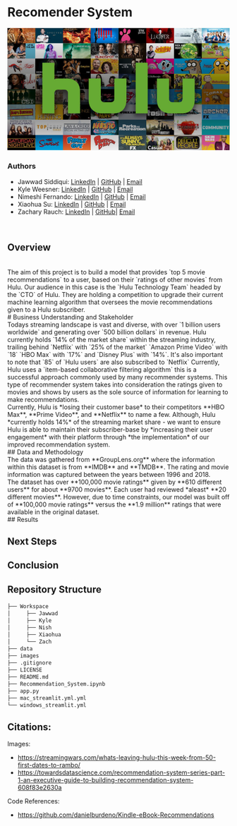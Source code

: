 # Recomender System

![img](./images/Hulu_Banner.jpeg) 
### Authors

- Jawwad Siddiqui:
[LinkedIn](https://www.linkedin.com/in/jsiddiqui85/) |
[GitHub](https://github.com/jsiddiqui85) |
[Email](jsiddiqui85@gmail.com)
- Kyle Weesner:
[LinkedIn](https://www.linkedin.com/in/kyleweesner/) |
[GitHub](https://github.com/KyleWeesner) |
[Email](weesnerkew@yahoo.com)
- Nimeshi Fernando: 
[LinkedIn](https://www.linkedin.com/in/nimeshi-fernando2019/) |
[GitHub](https://github.com/nishlikefish) |
[Email](nimeshilfernando@gmail.com)
- Xiaohua Su: 
[LinkedIn](https://www.linkedin.com/in/xiaohua-su/) |
[GitHub](https://github.com/xiaohua-su) |
[Email](xiaohuasu99@gmail.com)
- Zachary Rauch: 
[LinkedIn](https://www.linkedin.com/in/zach-rauch/) |
[GitHub](https://github.com/ZachRauch)|
[Email](zach.rauch0@gmail.com)
<br />

## Overview
<br />
The aim of this project is to build a model that provides `top 5 movie recommendations` to a user, based on their `ratings of other movies` from Hulu. Our audience in this case is the `Hulu Technology Team` headed by the `CTO` of Hulu. They are holding a competition to upgrade their current machine learning algorithm that oversees the movie recommendations given to a Hulu subscriber. 
<br />
# Business Understanding and Stakeholder
<br />
Todays streaming landscape is vast and diverse, with over `1 billion users worldwide` and generating over `500 billion dollars` in revenue.  Hulu currently holds `14% of the market share` within the streaming industry, trailing behind `Netflix` with `25% of the market` `Amazon Prime Video` with `18` `HBO Max` with `17%` and `Disney Plus` with `14%`.  It's also important to note that `85` of `Hulu users` are also subscribed to `Netflix`  Currently, Hulu uses a `item-based collaborative filtering algorithm` this is a successful approach commonly used by many recommender systems. This type of recommender system takes into consideration the ratings given to movies and shows by users as the sole source of information for learning to make recommendations. 
<br />
Currently, Hulu is *losing their customer base* to their competitors **HBO Max**, **Prime Video**, and **Netflix** to name a few.  Although, Hulu *currently holds 14%* of the streaming market share - we want to ensure Hulu is able to maintain their subscriber-base by *increasing their user engagement* with their platform through *the implementation* of our improved recommendation system.
<br />
## Data and Methodology
<br />
The data was gathered from **GroupLens.org** where the information within this dataset is from **IMDB** and **TMDB**.  The rating and movie information was captured between the years between 1996 and 2018.  
<br />
The dataset has over **100,000 movie ratings** given by **610 different users** for about **9700 movies**. Each user had reviewed *aleast* **20 different movies**.  However, due to time constraints, our model was built off of **100,000 movie ratings** versus the **1.9 million** ratings that were available in the original dataset.
<br />
## Results


## Next Steps


## Conclusion


## Repository Structure

```
├── Workspace  
│     ├── Jawwad
│     ├── Kyle
│     ├── Nish
│     ├── Xiaohua
│     └── Zach
├── data
├── images
├── .gitignore
├── LICENSE
├── README.md
├── Recommendation_System.ipynb
├── app.py
├── mac_streamlit.yml.yml
└── windows_streamlit.yml
```

## Citations:

Images:
- https://streamingwars.com/whats-leaving-hulu-this-week-from-50-first-dates-to-rambo/
- https://towardsdatascience.com/recommendation-system-series-part-1-an-executive-guide-to-building-recommendation-system-608f83e2630a

Code References:
- https://github.com/danielburdeno/Kindle-eBook-Recommendations
